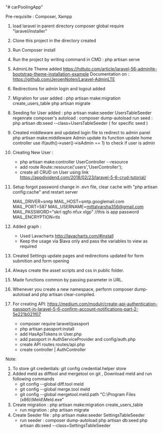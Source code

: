 "# carPoolingApp" 

Pre-requisite : Composer, Xampp

1. load laravel in parent directory 
composer global require "laravel/installer"

2. Clone this project in the directory created

3. Run Composer install

4. Run the project by writing command in CMD :
php artisan serve

5. AdminLite Theme added 
https://hdtuto.com/article/laravel-56-adminlte-bootstrap-theme-installation-example
Documentation on : https://github.com/JeroenNoten/Laravel-AdminLTE

6. Redirections for admin login and logout added 

7. Migration for user added :
    php artisan make:migration create_users_table
    php artisan migrate

8. Seeding for User added :
    php artisan make:seeder UsersTableSeeder
    regenrate composer's autoload : composer dump-autoload
    run seed : php artisan db:seed --class=UsersTableSeeder ( for specific seed )

9. Created middleware and updated login file to redirect to admin panel
    php artisan make:middleware Admin
    update its function
    update home controller
    use  if(auth()->user()->isAdmin == 1) to check if user is admin

10. Creating New User :
    - php artisan make:controller UserController --resource
    - add route Route::resource('users','UserController');
    - create all CRUD on User using link https://appdividend.com/2018/02/23/laravel-5-6-crud-tutorial/

11. Setup forgot password
    change in .evn file, clear cache with "php artisan config:cache" and restart server 

    MAIL_DRIVER=smtp
    MAIL_HOST=smtp.googlemail.com
    MAIL_PORT=587
    MAIL_USERNAME=mittalvarsha356@gmail.com
    MAIL_PASSWORD="skrl qgfo nfux xlgp" //this is app password
    MAIL_ENCRYPTION=tls

12. Added graph :
    - Used Lavacharts http://lavacharts.com/#install
    - Keep the usage via $lava only and pass the variables to view as required

13. Created Settings update pages and redirections updated for form submition and form opening 

14. Always create the asset scripts and css in public folder.

15. Made functions common by passing parameter in URL.

16. Whenever you create a new namespace, perform composer dump-autoload and  php artisan clear-compiled. 

17. For creating API: https://medium.com/modulr/create-api-authentication-passport-in-laravel-5-6-confirm-account-notifications-part-2-5e221b021f07
    - composer require laravel/passport
    - php artisan passport:install
    - add HasApiTokens in User.php
    - add passport in AuthServiceProvider and config/auth.php
    - create API routes routes/api.php
    - create controller | AuthController 


Note:
1. To store git credentials: git config credential.helper store
2. Added meld as difftool and mergetool on git , Download meld and run following commands
    -  git config --global diff.tool meld
    -  git config --global merge.tool meld
    -  git config --global mergetool.meld.path "C:\Program Files (x86)\Meld\Meld.exe"
3. Create migration :   php artisan make:migration create_users_table
    - run migration :   php artisan migrate
4. Create Seeder file : php artisan make:seeder SettingsTableSeeder
    - run seeder :  composer dump-autoload
                    php artisan db:seed
                    php artisan db:seed --class=SettingsTableSeeder